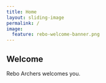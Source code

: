 ```yaml
---
title: Home
layout: sliding-image
permalink: /
image:
  feature: rebo-welcome-banner.png
---
```


## Welcome

Rebo Archers welcomes you.
